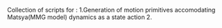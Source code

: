 Collection of scripts for :
1.Generation of motion primitives accomodating Matsya(MMG model) dynamics as a state action 
2.
